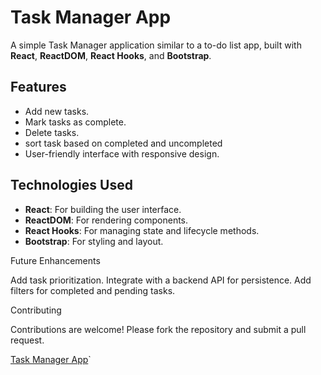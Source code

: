 # Task Manager App

A simple Task Manager application similar to a to-do list app, built with **React**, **ReactDOM**, **React Hooks**, and **Bootstrap**.

## Features

- Add new tasks.
- Mark tasks as complete.
- Delete tasks.
- sort task based on completed and uncompleted
- User-friendly interface with responsive design.

## Technologies Used

- **React**: For building the user interface.
- **ReactDOM**: For rendering components.
- **React Hooks**: For managing state and lifecycle methods.
- **Bootstrap**: For styling and layout.

Future Enhancements

  Add task prioritization.
  Integrate with a backend API for persistence.
  Add filters for completed and pending tasks.

Contributing

Contributions are welcome! Please fork the repository and submit a pull request.

[Task Manager App](./screenshot.png)`
   
